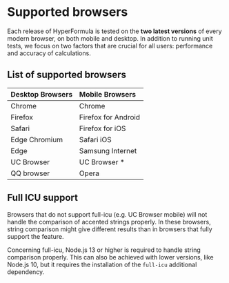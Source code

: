 # Supported browsers

Each release of HyperFormula is tested on the **two latest versions**
of every modern browser, on both mobile and desktop. In addition to
running unit tests, we focus on two factors that are crucial for all
users: performance and accuracy of calculations.

## List of supported browsers

| Desktop Browsers | Mobile Browsers |
| :--- | :--- |
| Chrome | Chrome |
| Firefox | Firefox for Android |
| Safari | Firefox for iOS |
| Edge Chromium | Safari iOS |
| Edge | Samsung Internet |
| UC Browser | UC Browser * |
| QQ browser | Opera |

## Full ICU support

Browsers that do not support full-icu (e.g. UC Browser mobile) will
not handle the comparison of accented strings properly. In
these browsers, string comparison might give different results than
in browsers that fully support the feature.

Concerning full-icu, Node.js 13 or higher is required to handle string
comparison properly. This can also be achieved with lower versions,
like Node.js 10, but it requires the installation of the `full-icu`
additional dependency.
